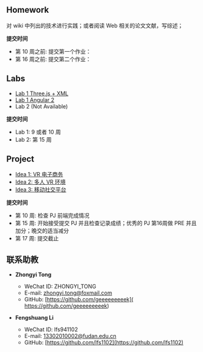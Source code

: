 ## Homework
对 wiki 中列出的技术进行实践；或者阅读 Web 相关的论文文献，写综述；

**提交时间**
 - 第 10 周之前: 提交第一个作业：
 - 第 16 周之前: 提交第二个作业：

## Labs
- [Lab 1 Three.js + XML](https://fduss.github.io/AdvancedWebTechnology/Lab1_Three.js+XML)
- [Lab 1 Angular 2](https://fduss.github.io/AdvancedWebTechnology/Lab1_Angular)
- Lab 2 (Not Available)

**提交时间**
 - Lab 1: 9 或者 10 周
 - Lab 2: 第 15 周
 
## Project
- [Idea 1: VR 电子商务](https://fduss.github.io/AdvancedWebTechnology/project_vr_e_commerce)
- [Idea 2: 多人 VR 环境](https://fduss.github.io/AdvancedWebTechnology/project_vr_campus)
- [Idea 3: 移动社交平台](https://fduss.github.io/AdvancedWebTechnology/project_social)

**提交时间**
 - 第 10 周: 检查 PJ 前端完成情况
 - 第 15 周: 开始接受提交 PJ 并且检查记录成绩；优秀的 PJ 第16周做 PRE 并且加分；晚交的适当减分
 - 第 17 周: 提交截止

## 联系助教
- **Zhongyi Tong**
   - WeChat ID: ZHONGYI_TONG
   - E-mail: [zhongyi.tong@foxmail.com](mailto:zhongyi.tong@foxmail.com)
   - GitHub: [https://github.com/geeeeeeeeek]( https://github.com/geeeeeeeeek)

- **Fengshuang Li**
   - WeChat ID: lfs941102
   - E-mail: [13302010002@fudan.edu.cn](mailto:13302010002@fudan.edu.cn)
   - GitHub: [https://github.com/lfs1102](https://github.com/lfs1102)
